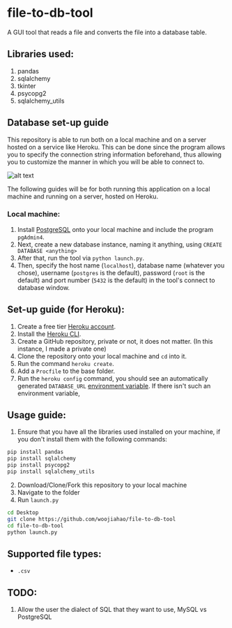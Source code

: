 # file-to-db-tool
A GUI tool that reads a file and converts the file into a database table.

## Libraries used:
1. pandas
2. sqlalchemy
3. tkinter
4. psycopg2
5. sqlalchemy_utils

## Database set-up guide 
This repository is able to run both on a local machine and on a server hosted on a service like Heroku. This can be done since the program allows you to specify the connection string information beforehand, thus allowing you to customize the manner in which you will be able to connect to.

![alt text](https://github.com/woojiahao/file-to-db-tool/blob/master/screenshots/connect_db.PNG "Connection Screen")

The following guides will be for both running this application on a local machine and running on a server, hosted on Heroku.

### Local machine:
1. Install [PostgreSQL](https://www.postgresql.org/download/windows/) onto your local machine and include the program `pgAdmin4`.
2. Next, create a new database instance, naming it anything, using `CREATE DATABASE <anything>`
3. After that, run the tool via `python launch.py`.
4. Then, specify the host name (`localhost`), database name (whatever you chose), username (`postgres` is the default), password (`root` is the default) and port number (`5432` is the default) in the tool's connect to database window.

## Set-up guide (for Heroku):
1. Create a free tier [Heroku account](https://signup.heroku.com/?c=70130000001x9jFAAQ).
2. Install the [Heroku CLI](https://devcenter.heroku.com/articles/heroku-cli).
3. Create a GitHub repository, private or not, it does not matter. (In this instance, I made a private one)
4. Clone the repository onto your local machine and `cd` into it.
5. Run the command `heroku create`.
6. Add a `Procfile` to the base folder.
7. Run the `heroku config` command, you should see an automatically generated `DATABASE_URL` [environment variable](https://devcenter.heroku.com/articles/config-vars). If there isn't such an environment variable, 

## Usage guide:
1. Ensure that you have all the libraries used installed on your machine, if you don't install them with the following commands:
```bash
pip install pandas
pip install sqlalchemy
pip install psycopg2
pip install sqlalchemy_utils
```
2. Download/Clone/Fork this repository to your local machine
3. Navigate to the folder
4. Run `launch.py`
```bash
cd Desktop
git clone https://github.com/woojiahao/file-to-db-tool
cd file-to-db-tool
python launch.py
```

## Supported file types:
* `.csv`

## TODO:
1. Allow the user the dialect of SQL that they want to use, MySQL vs PostgreSQL